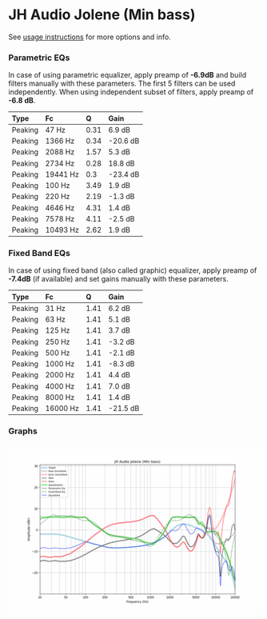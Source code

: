 # JH Audio Jolene (Min bass)
See [usage instructions](https://github.com/jaakkopasanen/AutoEq#usage) for more options and info.

### Parametric EQs
In case of using parametric equalizer, apply preamp of **-6.9dB** and build filters manually
with these parameters. The first 5 filters can be used independently.
When using independent subset of filters, apply preamp of **-6.8 dB**.

| Type    | Fc       |    Q | Gain     |
|:--------|:---------|:-----|:---------|
| Peaking | 47 Hz    | 0.31 | 6.9 dB   |
| Peaking | 1366 Hz  | 0.34 | -20.6 dB |
| Peaking | 2088 Hz  | 1.57 | 5.3 dB   |
| Peaking | 2734 Hz  | 0.28 | 18.8 dB  |
| Peaking | 19441 Hz | 0.3  | -23.4 dB |
| Peaking | 100 Hz   | 3.49 | 1.9 dB   |
| Peaking | 220 Hz   | 2.19 | -1.3 dB  |
| Peaking | 4646 Hz  | 4.31 | 1.4 dB   |
| Peaking | 7578 Hz  | 4.11 | -2.5 dB  |
| Peaking | 10493 Hz | 2.62 | 1.9 dB   |

### Fixed Band EQs
In case of using fixed band (also called graphic) equalizer, apply preamp of **-7.4dB**
(if available) and set gains manually with these parameters.

| Type    | Fc       |    Q | Gain     |
|:--------|:---------|:-----|:---------|
| Peaking | 31 Hz    | 1.41 | 6.2 dB   |
| Peaking | 63 Hz    | 1.41 | 5.1 dB   |
| Peaking | 125 Hz   | 1.41 | 3.7 dB   |
| Peaking | 250 Hz   | 1.41 | -3.2 dB  |
| Peaking | 500 Hz   | 1.41 | -2.1 dB  |
| Peaking | 1000 Hz  | 1.41 | -8.3 dB  |
| Peaking | 2000 Hz  | 1.41 | 4.4 dB   |
| Peaking | 4000 Hz  | 1.41 | 7.0 dB   |
| Peaking | 8000 Hz  | 1.41 | 1.4 dB   |
| Peaking | 16000 Hz | 1.41 | -21.5 dB |

### Graphs
![](./JH%20Audio%20Jolene%20(Min%20bass).png)